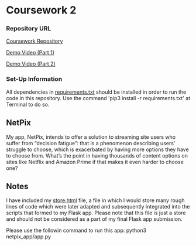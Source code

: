 
# Coursework 2 

### Repository URL
[Coursework Repository](https://github.com/omotarita/comp0034-cw2)

[Demo Video (Part 1)](https://www.loom.com/share/6322e572f6c545f08d079bd67ca7386f)

[Demo Video (Part 2)](https://www.loom.com/share/d7252ae9db9c417c91ee24635ce40a6a)

### Set-Up Information
All dependencies in [requirements.txt](requirements.txt) should be installed in order to run the code in this repository. Use the command 'pip3 install -r requirements.txt' at Terminal to do so.

## NetPix

My app, NetPix, intends to offer a solution to streaming site users who suffer from “decision fatigue”: that is a phenomenon describing users’ struggle to choose, which is exacerbated by having more options they have to choose from. What’s the point in having thousands of content options on sites like Netflix and Amazon Prime if that makes it even harder to choose one?


## Notes

I have included my [store.html](netpix_app/store.html) file, a file in which I would store many rough lines of code which were later adapted and subsequently integrated into the scripts that formed to my Flask app. Please note that this file is just a store and should not be considered as a part of my final Flask app submission. 

Please use the followin command to run this app:
python3 netpix_app/app.py
